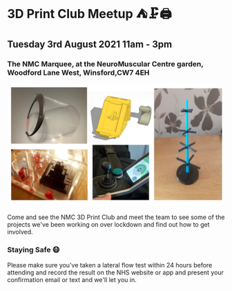 # 3D Print Club Meetup ⛺🗜️🖨️
## Tuesday 3rd August 2021 11am - 3pm
### The NMC Marquee, at the NeuroMuscular Centre garden, Woodford Lane West, Winsford,CW7 4EH

![Images of Examples of 3D Print Club Models, a 'mood' tree, playstation controller holder, DIY PPE and a maze](images/3dMontage.png)

Come and see the NMC 3D Print Club and meet the team to see some of the projects we've been working on over lockdown and find out how to get involved.


### Staying Safe 😷

Please make sure you've taken a lateral flow test within 24 hours before attending and record the result on the NHS website or app and present your confirmation email or text and we'll let you in.

